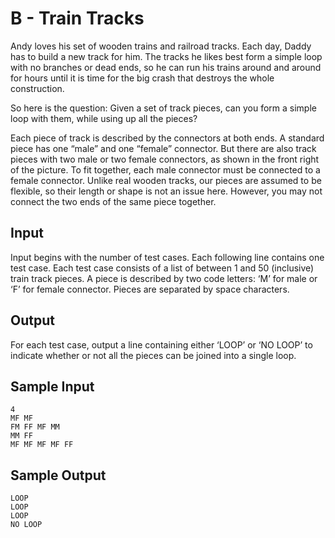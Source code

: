 # B - Train Tracks

Andy loves his set of wooden trains and railroad tracks. Each day, Daddy has to build a new track for him. The tracks he likes best form a simple loop with no branches or dead ends, so he can run his trains around and around for hours until it is time for the big crash that destroys the whole construction.

So here is the question: Given a set of track pieces, can you form a simple loop with them, while using up all the pieces?

Each piece of track is described by the connectors at both ends. A standard piece has one “male” and one “female” connector. But there are also track pieces with two male or two female connectors, as shown in the front right of the picture. To fit together, each male connector must be connected to a female connector. Unlike real wooden tracks, our pieces are assumed to be flexible, so their length or shape is not an issue here. However, you may not connect the two ends of the same piece together.

## Input

Input begins with the number of test cases. Each following line contains one test case. Each test case consists of a list of between 1 and 50 (inclusive) train track pieces. A piece is described by two code letters: ‘M’ for male or ‘F’ for female connector. Pieces are separated by space characters.

## Output

For each test case, output a line containing either ‘LOOP’ or ‘NO LOOP’ to indicate whether or not all the pieces can be joined into a single loop.

## Sample Input

```
4
MF MF
FM FF MF MM
MM FF
MF MF MF MF FF
```

## Sample Output

```
LOOP
LOOP
LOOP
NO LOOP
```